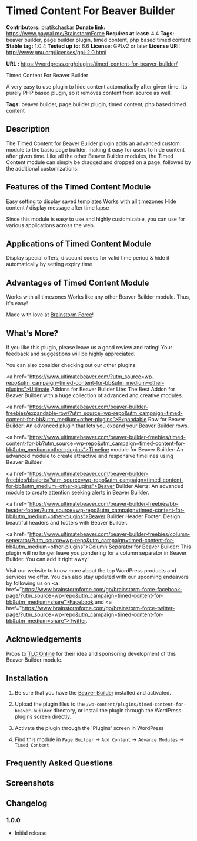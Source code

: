 # Timed Content For Beaver Builder #

**Contributors:** [pratikchaskar](https://profiles.wordpress.org/pratikchaskar/)
**Donate link:** https://www.paypal.me/BrainstormForce
**Requires at least:** 4.4
**Tags:** beaver builder, page builder plugin, timed content, php based timed content
**Stable tag:** 1.0.4
**Tested up to:** 6.6
**License:** GPLv2 or later
**License URI:** http://www.gnu.org/licenses/gpl-2.0.html  

**URL :** https://wordpress.org/plugins/timed-content-for-beaver-builder/  
 
Timed Content For Beaver Builder
 
A very easy to use plugin to hide content automatically after given time. Its purely PHP based plugin, so it removes content from source as well.

**Tags:** beaver builder, page builder plugin, timed content, php based timed content 

## Description ##

The Timed Content for Beaver Builder plugin adds an advanced custom module to the basic page builder, making it easy for users to hide content after given time. Like all the other Beaver Builder modules, the Timed Content module can simply be dragged and dropped on a page, followed by the additional customizations.

## Features of the Timed Content Module ##

Easy setting to display saved templates
Works with all timezones
Hide content / display message after time lapse

Since this module is easy to use and highly customizable, you can use for various applications across the web.

## Applications of Timed Content Module ##

Display special offers, discount codes for valid time period & hide it automatically by setting expiry time

## Advantages of Timed Content Module ##

Works with all timezones
Works like any other Beaver Builder module. Thus, it's easy!

Made with love at <a href="https://www.brainstormforce.com/?utm_source=wp-repo&utm_campaign=timed-content-for-bb&utm_medium=description">Brainstorm Force</a>! 

## What’s More? ##

If you like this plugin, please leave us a good review and rating! Your feedback and suggestions will be highly appreciated.

You can also consider checking out our other plugins:

<a href=”https://www.ultimatebeaver.com/?utm_source=wp-repo&utm_campaign=timed-content-for-bb&utm_medium=other-plugins”>Ultimate Addons for Beaver Builder Lite</a>: The Best Addon for Beaver Builder with a huge collection of advanced and creative modules.

<a href=”https://www.ultimatebeaver.com/beaver-builder-freebies/expandable-row/?utm_source=wp-repo&utm_campaign=timed-content-for-bb&utm_medium=other-plugins”>Expandable Row for Beaver Builder</a>: An advanced plugin that lets you expand your Beaver Builder rows.

<a href=”https://www.ultimatebeaver.com/beaver-builder-freebies/timed-content-for-bb?utm_source=wp-repo&utm_campaign=timed-content-for-bb&utm_medium=other-plugins”>Timeline module for Beaver Builder</a>: An advanced module to create attractive and responsive timelines using Beaver Builder.

<a href=”https://www.ultimatebeaver.com/beaver-builder-freebies/bbalerts/?utm_source=wp-repo&utm_campaign=timed-content-for-bb&utm_medium=other-plugins”>Beaver Builder Alerts</a>: An advanced module to create attention seeking alerts in Beaver Builder.

<a href=”https://www.ultimatebeaver.com/beaver-builder-freebies/bb-header-footer/?utm_source=wp-repo&utm_campaign=timed-content-for-bb&utm_medium=other-plugins”>Beaver Builder Header Footer</a>: Design beautiful headers and footers with Beaver Builder.

<a href=”https://www.ultimatebeaver.com/beaver-builder-freebies/column-seperator/?utm_source=wp-repo&utm_campaign=timed-content-for-bb&utm_medium=other-plugins”>Column Separator for Beaver Builder</a>: This plugin will no longer leave you pondering for a column separator in Beaver Builder. You can add it right away!
 
Visit our website to know more about the top WordPress products and services we offer. You can also stay updated with our upcoming endeavors by following us on <a href=”https://www.brainstormforce.com/go/brainstorm-force-facebook-page/?utm_source=wp-repo&utm_campaign=timed-content-for-bb&utm_medium=share”>Facebook</a> and <a href=”https://www.brainstormforce.com/go/brainstorm-force-twitter-page/?utm_source=wp-repo&utm_campaign=timed-content-for-bb&utm_medium=share”>Twitter</a>.

## Acknowledgements ##
Props to <a href="http://www.tlc-online.co.uk/" target="_blank">TLC Online</a> for their idea and sponsoring development of this Beaver Builder module.

## Installation ##

1. Be sure that you have the [Beaver Builder](https://goo.gl/rYCvGw "Beaver Builder") installed and activated.

2. Upload the plugin files to the `/wp-content/plugins/timed-content-for-beaver-builder` directory, or install the plugin through the WordPress plugins screen directly.

3. Activate the plugin through the 'Plugins' screen in WordPress

4. Find this module in `Page Builder` -> `Add Content` -> `Advance Modules` -> `Timed Content`

## Frequently Asked Questions ##

## Screenshots ##

## Changelog ##

### 1.0.0 ###
- Initial release
